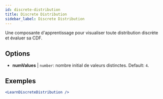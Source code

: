 ```yaml
---
id: discrete-distribution
title: Discrete Distribution
sidebar_label: Discrete Distribution
---
```


Une composante d'apprentissage pour visualiser toute distribution discrète et évaluer sa CDF.

## Options

* __numValues__ | `number`: nombre initial de valeurs distinctes. Default: `4`.


## Exemples

```jsx live
<LearnDiscreteDistribution />
```

